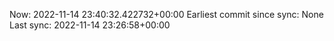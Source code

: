 Now: 2022-11-14 23:40:32.422732+00:00 Earliest commit since sync: None Last sync: 2022-11-14 23:26:58+00:00
